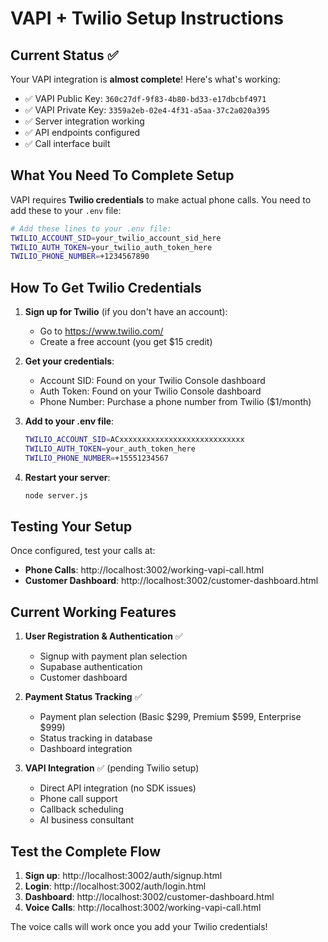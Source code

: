 # VAPI + Twilio Setup Instructions

## Current Status ✅

Your VAPI integration is **almost complete**! Here's what's working:

- ✅ VAPI Public Key: `360c27df-9f83-4b80-bd33-e17dbcbf4971`
- ✅ VAPI Private Key: `3359a2eb-02e4-4f31-a5aa-37c2a020a395`
- ✅ Server integration working
- ✅ API endpoints configured
- ✅ Call interface built

## What You Need To Complete Setup

VAPI requires **Twilio credentials** to make actual phone calls. You need to add these to your `.env` file:

```bash
# Add these lines to your .env file:
TWILIO_ACCOUNT_SID=your_twilio_account_sid_here
TWILIO_AUTH_TOKEN=your_twilio_auth_token_here
TWILIO_PHONE_NUMBER=+1234567890
```

## How To Get Twilio Credentials

1. **Sign up for Twilio** (if you don't have an account):
   - Go to https://www.twilio.com/
   - Create a free account (you get $15 credit)

2. **Get your credentials**:
   - Account SID: Found on your Twilio Console dashboard
   - Auth Token: Found on your Twilio Console dashboard
   - Phone Number: Purchase a phone number from Twilio ($1/month)

3. **Add to your .env file**:
   ```bash
   TWILIO_ACCOUNT_SID=ACxxxxxxxxxxxxxxxxxxxxxxxxxxxx
   TWILIO_AUTH_TOKEN=your_auth_token_here
   TWILIO_PHONE_NUMBER=+15551234567
   ```

4. **Restart your server**:
   ```bash
   node server.js
   ```

## Testing Your Setup

Once configured, test your calls at:
- **Phone Calls**: http://localhost:3002/working-vapi-call.html
- **Customer Dashboard**: http://localhost:3002/customer-dashboard.html

## Current Working Features

1. **User Registration & Authentication** ✅
   - Signup with payment plan selection
   - Supabase authentication
   - Customer dashboard

2. **Payment Status Tracking** ✅
   - Payment plan selection (Basic $299, Premium $599, Enterprise $999)
   - Status tracking in database
   - Dashboard integration

3. **VAPI Integration** ✅ (pending Twilio setup)
   - Direct API integration (no SDK issues)
   - Phone call support
   - Callback scheduling
   - AI business consultant

## Test the Complete Flow

1. **Sign up**: http://localhost:3002/auth/signup.html
2. **Login**: http://localhost:3002/auth/login.html
3. **Dashboard**: http://localhost:3002/customer-dashboard.html
4. **Voice Calls**: http://localhost:3002/working-vapi-call.html

The voice calls will work once you add your Twilio credentials!
